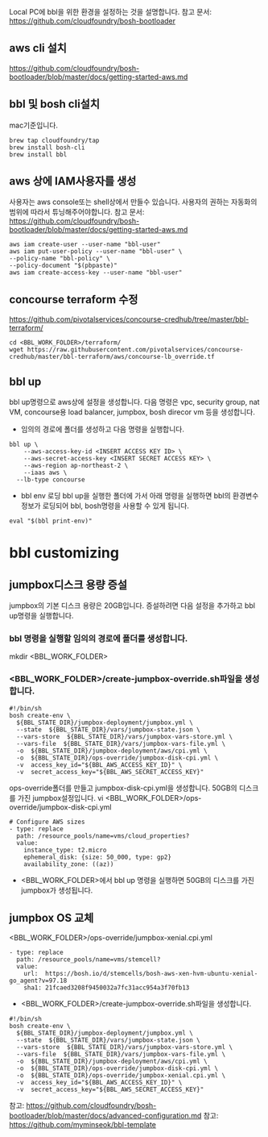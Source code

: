 Local PC에 bbl을 위한 환경을 설정하는 것을 설명합니다.
참고 문서: https://github.com/cloudfoundry/bosh-bootloader

## aws cli 설치 
https://github.com/cloudfoundry/bosh-bootloader/blob/master/docs/getting-started-aws.md

## bbl 및 bosh cli설치
mac기준입니다.
~~~
brew tap cloudfoundry/tap
brew install bosh-cli
brew install bbl
~~~

## aws 상에 IAM사용자를 생성
사용자는 aws console또는 shell상에서 만들수 있습니다.
사용자의 권하는 자동화의 범위에 따라서 튜닝해주어야합니다.
참고 문서: https://github.com/cloudfoundry/bosh-bootloader/blob/master/docs/getting-started-aws.md
~~~
aws iam create-user --user-name "bbl-user"
aws iam put-user-policy --user-name "bbl-user" \
--policy-name "bbl-policy" \
--policy-document "$(pbpaste)"
aws iam create-access-key --user-name "bbl-user"
~~~

## concourse terraform 수정
https://github.com/pivotalservices/concourse-credhub/tree/master/bbl-terraform/

```
cd <BBL_WORK_FOLDER>/terraform/
wget https://raw.githubusercontent.com/pivotalservices/concourse-credhub/master/bbl-terraform/aws/concourse-lb_override.tf
```

## bbl up
bbl up명령으로 aws상에 설정을 생성합니다. 다음 명령은 vpc, security group, nat VM, concourse용 load balancer,  jumpbox, bosh direcor vm 등을 생성합니다.

* 임의의 경로에 폴더를 생성하고 다음 명령을 실행합니다.
~~~
bbl up \
	--aws-access-key-id <INSERT ACCESS KEY ID> \
	--aws-secret-access-key <INSERT SECRET ACCESS KEY> \
	--aws-region ap-northeast-2 \
	--iaas aws \
  --lb-type concourse
~~~
* bbl env 로딩
bbl up을 실행한 폴더에 가서 아래 명령을 실행하면 bbl의 환경변수정보가 로딩되어 bbl, bosh명령을 사용할 수 있게 됩니다.

```
eval "$(bbl print-env)"
```


# bbl customizing

## jumpbox디스크 용량 증설
jumpbox의 기본 디스크 용량은 20GB입니다. 증설하려면 다음 설정을 추가하고 bbl up명령을 실행합니다.

### bbl 명령을 실행할 임의의 경로에 폴더를 생성합니다.
mkdir <BBL_WORK_FOLDER>

### <BBL_WORK_FOLDER>/create-jumpbox-override.sh파일을 생성합니다.
~~~
#!/bin/sh
bosh create-env \
  ${BBL_STATE_DIR}/jumpbox-deployment/jumpbox.yml \
  --state  ${BBL_STATE_DIR}/vars/jumpbox-state.json \
  --vars-store  ${BBL_STATE_DIR}/vars/jumpbox-vars-store.yml \
  --vars-file  ${BBL_STATE_DIR}/vars/jumpbox-vars-file.yml \
  -o  ${BBL_STATE_DIR}/jumpbox-deployment/aws/cpi.yml \
  -o  ${BBL_STATE_DIR}/ops-override/jumpbox-disk-cpi.yml \
  -v  access_key_id="${BBL_AWS_ACCESS_KEY_ID}" \
  -v  secret_access_key="${BBL_AWS_SECRET_ACCESS_KEY}" 
~~~

ops-override폴더를 만들고 jumpbox-disk-cpi.yml을 생성합니다.
50GB의 디스크를 가진 jumpbox설정입니다.
vi <BBL_WORK_FOLDER>/ops-override/jumpbox-disk-cpi.yml
~~~
# Configure AWS sizes
- type: replace
  path: /resource_pools/name=vms/cloud_properties?
  value:
    instance_type: t2.micro
    ephemeral_disk: {size: 50_000, type: gp2}
    availability_zone: ((az))

~~~


* <BBL_WORK_FOLDER>에서 bbl up 명령을 실행하면 50GB의 디스크를 가진 jumpbox가 생성됩니다.

## jumpbox OS 교체

<BBL_WORK_FOLDER>/ops-override/jumpbox-xenial.cpi.yml
~~~
- type: replace
  path: /resource_pools/name=vms/stemcell?
  value:
    url:  https://bosh.io/d/stemcells/bosh-aws-xen-hvm-ubuntu-xenial-go_agent?v=97.18
    sha1: 21fcaed3208f9450032a7fc31acc954a3f70fb13
~~~

* <BBL_WORK_FOLDER>/create-jumpbox-override.sh파일을 생성합니다.
~~~
#!/bin/sh
bosh create-env \
  ${BBL_STATE_DIR}/jumpbox-deployment/jumpbox.yml \
  --state  ${BBL_STATE_DIR}/vars/jumpbox-state.json \
  --vars-store  ${BBL_STATE_DIR}/vars/jumpbox-vars-store.yml \
  --vars-file  ${BBL_STATE_DIR}/vars/jumpbox-vars-file.yml \
  -o  ${BBL_STATE_DIR}/jumpbox-deployment/aws/cpi.yml \
  -o  ${BBL_STATE_DIR}/ops-override/jumpbox-disk-cpi.yml \
  -o  ${BBL_STATE_DIR}/ops-override/jumpbox-xenial.cpi.yml \
  -v  access_key_id="${BBL_AWS_ACCESS_KEY_ID}" \
  -v  secret_access_key="${BBL_AWS_SECRET_ACCESS_KEY}" 
~~~


참고: https://github.com/cloudfoundry/bosh-bootloader/blob/master/docs/advanced-configuration.md
참고: https://github.com/myminseok/bbl-template


